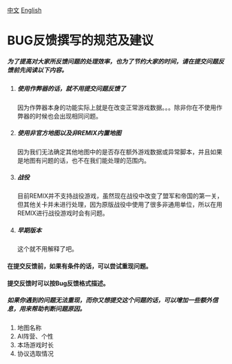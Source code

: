 [中文](https://github.com/Dr-WeiAL/RedAlert3-Remix/blob/main/README.md) [English](https://github.com/Dr-WeiAL/RedAlert3-Remix/blob/main/English.md)

# BUG反馈撰写的规范及建议

##### 为了提高对大家所反馈问题的处理效率，也为了节约大家的时间，请在提交问题反馈前先阅读以下内容。

1. ##### 使用作弊器的话，就不用提交问题反馈了

   因为作弊器本身的功能实际上就是在改变正常游戏数据。。。除非你在不使用作弊器的时候也会出现相同问题。

2. ##### 使用非官方地图以及非REMIX内置地图

   因为我们无法确定其他地图中的是否存在额外游戏数据或异常脚本，并且如果是地图有问题的话，也不在我们能处理的范围内。

3. ##### 战役

   目前REMIX并不支持战役游戏，虽然现在战役中改变了盟军和帝国的第一关，但其他关卡并未进行处理，因为原版战役中使用了很多非通用单位，所以在用REMIX进行战役游戏时会有问题。

4. ##### 早期版本

   这个就不用解释了吧。



#### 在提交反馈前，如果有条件的话，可以尝试重现问题。

#### 提交反馈时可以按Bug反馈格式描述。

##### 如果你遇到的问题无法重现，而你又想提交这个问题的话，可以增加一些额外信息，用来帮助判断问题原因。

1. 地图名称
2. AI阵营、个性
3. 本场游戏时长
4. 协议选取情况
